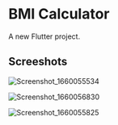 # BMI Calculator

A new Flutter project.

## Screeshots

![Screenshot_1660055534](https://user-images.githubusercontent.com/101318795/183709297-1ae48a70-0f93-4801-bcdb-01d1456174f1.png)

![Screenshot_1660056830](https://user-images.githubusercontent.com/101318795/183709311-34ebe945-e5b6-44e9-9127-4b48ff80e1a6.png)

![Screenshot_1660055825](https://user-images.githubusercontent.com/101318795/183709325-9682bc4b-15c8-4afe-bf18-44b233db7db4.png)
